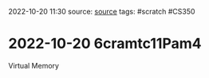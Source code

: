 2022-10-20 11:30
source: [source]()
tags: #scratch #CS350

#  2022-10-20 6cramtc11Pam4

Virtual Memory


